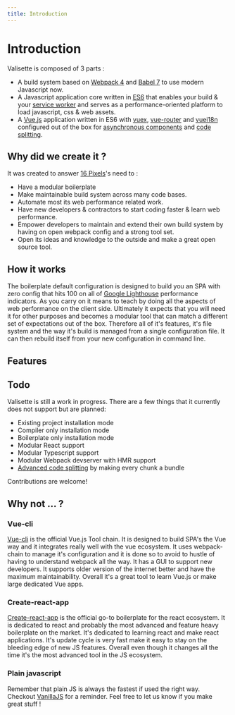 ```yaml
---
title: Introduction
---
```

# Introduction

Valisette is composed of 3 parts :
* A build system based on [Webpack 4](https://webpack.js.org/) and [Babel 7](https://babeljs.io/) to use modern Javascript now.
* A Javascript application core written in [ES6](http://es6-features.org/) that enables your build & your [service worker](https://developers.google.com/web/fundamentals/primers/service-workers/) and serves as a performance-oriented platform to load javascript, css & web assets.
* A [Vue.js](https://vuejs.org/v2/guide/) application written in ES6 with [vuex](https://vuex.vuejs.org/), [vue-router](https://router.vuejs.org/) and [vuei18n](https://kazupon.github.io/vue-i18n/introduction.html) configured out of the box for [asynchronous components](https://vuejs.org/v2/guide/components-dynamic-async.html#Async-Components) and [code splitting](https://webpack.js.org/guides/code-splitting/).

## Why did we create it ? 

It was created to answer [16 Pixels](https://16pixels.fr/)'s need to :
* Have a modular boilerplate 
* Make maintainable build system across many code bases.
* Automate most its web performance related work.
* Have new developers & contractors to start coding faster & learn web performance.
* Empower developers to maintain and extend their own build system by having on open webpack config and a strong tool set.
* Open its ideas and knowledge to the outside and make a great open source tool.

## How it works

The boilerplate default configuration is designed to build you an SPA with zero config that hits 100 on all of [Google Lighthouse](https://developers.google.com/web/tools/lighthouse/) performance indicators. As you carry on it means to teach by doing all the aspects of web performance on the client side. Ultimately it expects that you will need it for other purposes and becomes a modular tool that can match a different set of expectations out of the box. Therefore all of it's features, it's file system and the way it's build is managed from a single configuration file. It can then rebuild itself from your new configuration in command line.

## Features

##  Todo

Valisette is still a work in progress. There are a few things that it currently does not support but are planned:

* Existing project installation mode
* Compiler only installation mode
* Boilerplate only installation mode
* Modular React support
* Modular Typescript support
* Modular Webpack devserver with HMR support
* [Advanced code splitting](https://hackernoon.com/the-100-correct-way-to-split-your-chunks-with-webpack-f8a9df5b7758) by making every chunk a bundle

Contributions are welcome!


## Why not ... ?


### Vue-cli

[Vue-cli](https://cli.vuejs.org/) is the official Vue.js Tool chain. It is designed to build SPA's the Vue way and it integrates really well with the vue ecosystem. It uses webpack-chain to manage it's configuration and it is done so to avoid to hustle of having to understand webpack all the way. It has a GUI to support new developers. It supports older version of the internet better and have the maximum maintainability. Overall it's a great tool to learn Vue.js or make large dedicated Vue apps.

### Create-react-app

[Create-react-app](https://facebook.github.io/create-react-app/) is the official go-to boilerplate for the react ecosystem. It is dedicated to react and probably the most advanced and feature heavy boilerplate on the market. It's dedicated to learning react and make react applications. It's update cycle is very fast make it easy to stay on the bleeding edge of new JS features. Overall even though it changes all the time it's the most advanced tool in the JS ecosystem.

### Plain javascript

Remember that plain JS is always the fastest if used the right way. Checkout [VanillaJS](http://vanilla-js.com/) for a reminder. Feel free to let us know if you make great stuff !